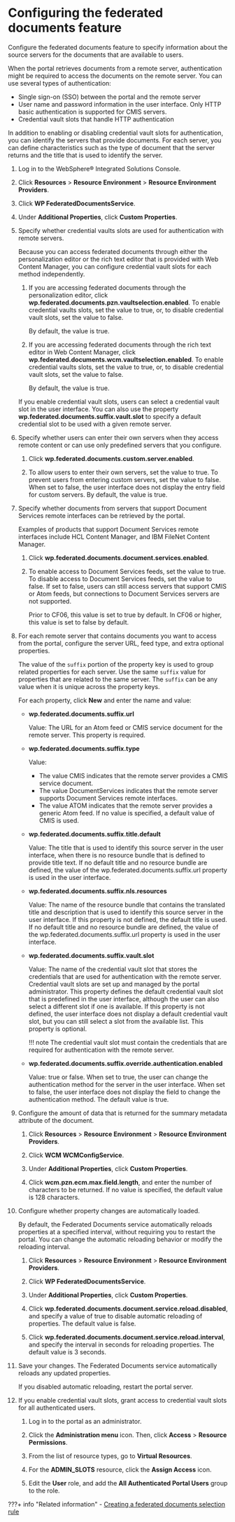 # Configuring the federated documents feature

Configure the federated documents feature to specify information about the source servers for the documents that are available to users.

When the portal retrieves documents from a remote server, authentication might be required to access the documents on the remote server. You can use several types of authentication:

-   Single sign-on \(SSO\) between the portal and the remote server
-   User name and password information in the user interface. Only HTTP basic authentication is supported for CMIS servers.
-   Credential vault slots that handle HTTP authentication

In addition to enabling or disabling credential vault slots for authentication, you can identify the servers that provide documents. For each server, you can define characteristics such as the type of document that the server returns and the title that is used to identify the server.

1.  Log in to the WebSphere® Integrated Solutions Console.

2.  Click **Resources** \> **Resource Environment** \> **Resource Environment Providers**.

3.  Click **WP FederatedDocumentsService**.

4.  Under **Additional Properties**, click **Custom Properties**.

5.  Specify whether credential vaults slots are used for authentication with remote servers.

    Because you can access federated documents through either the personalization editor or the rich text editor that is provided with Web Content Manager, you can configure credential vault slots for each method independently.

    1.  If you are accessing federated documents through the personalization editor, click **wp.federated.documents.pzn.vaultselection.enabled**. To enable credential vaults slots, set the value to true, or, to disable credential vault slots, set the value to false.

        By default, the value is true.

    2.  If you are accessing federated documents through the rich text editor in Web Content Manager, click **wp.federated.documents.wcm.vaultselection.enabled**. To enable credential vaults slots, set the value to true, or, to disable credential vault slots, set the value to false.

        By default, the value is true.

    If you enable credential vault slots, users can select a credential vault slot in the user interface. You can also use the property **wp.federated.documents.suffix.vault.slot** to specify a default credential slot to be used with a given remote server.

6.  Specify whether users can enter their own servers when they access remote content or can use only predefined servers that you configure.

    1.  Click **wp.federated.documents.custom.server.enabled**.

    2.  To allow users to enter their own servers, set the value to true. To prevent users from entering custom servers, set the value to false. When set to false, the user interface does not display the entry field for custom servers. By default, the value is true.

7.  Specify whether documents from servers that support Document Services remote interfaces can be retrieved by the portal.

    Examples of products that support Document Services remote interfaces include HCL Content Manager, and IBM FileNet Content Manager.

    1.  Click **wp.federated.documents.document.services.enabled**.

    2.  To enable access to Document Services feeds, set the value to true. To disable access to Document Services feeds, set the value to false. If set to false, users can still access servers that support CMIS or Atom feeds, but connections to Document Services servers are not supported.

        Prior to CF06, this value is set to true by default. In CF06 or higher, this value is set to false by default.

8.  For each remote server that contains documents you want to access from the portal, configure the server URL, feed type, and extra optional properties.

    The value of the `suffix` portion of the property key is used to group related properties for each server. Use the same `suffix` value for properties that are related to the same server. The `suffix` can be any value when it is unique across the property keys.

    For each property, click **New** and enter the name and value:

    -   **wp.federated.documents.suffix.url**

        Value: The URL for an Atom feed or CMIS service document for the remote server. This property is required.

    -   **wp.federated.documents.suffix.type**

        Value:

        -   The value CMIS indicates that the remote server provides a CMIS service document.
        -   The value DocumentServices indicates that the remote server supports Document Services remote interfaces.
        -   The value ATOM indicates that the remote server provides a generic Atom feed.
        If no value is specified, a default value of CMIS is used.

    -   **wp.federated.documents.suffix.title.default**

        Value: The title that is used to identify this source server in the user interface, when there is no resource bundle that is defined to provide title text. If no default title and no resource bundle are defined, the value of the wp.federated.documents.suffix.url property is used in the user interface.

    -   **wp.federated.documents.suffix.nls.resources**

        Value: The name of the resource bundle that contains the translated title and description that is used to identify this source server in the user interface. If this property is not defined, the default title is used. If no default title and no resource bundle are defined, the value of the wp.federated.documents.suffix.url property is used in the user interface.

    -   **wp.federated.documents.suffix.vault.slot**

        Value: The name of the credential vault slot that stores the credentials that are used for authentication with the remote server. Credential vault slots are set up and managed by the portal administrator. This property defines the default credential vault slot that is predefined in the user interface, although the user can also select a different slot if one is available. If this property is not defined, the user interface does not display a default credential vault slot, but you can still select a slot from the available list. This property is optional.

        !!! note
            The credential vault slot must contain the credentials that are required for authentication with the remote server.

    -   **wp.federated.documents.suffix.override.authentication.enabled**

        Value: true or false. When set to true, the user can change the authentication method for the server in the user interface. When set to false, the user interface does not display the field to change the authentication method. The default value is true.

9.  Configure the amount of data that is returned for the summary metadata attribute of the document.

    1.  Click **Resources** \> **Resource Environment** \> **Resource Environment Providers**.

    2.  Click **WCM WCMConfigService**.

    3.  Under **Additional Properties**, click **Custom Properties**.

    4.  Click **wcm.pzn.ecm.max.field.length**, and enter the number of characters to be returned. If no value is specified, the default value is 128 characters.

10. Configure whether property changes are automatically loaded.

    By default, the Federated Documents service automatically reloads properties at a specified interval, without requiring you to restart the portal. You can change the automatic reloading behavior or modify the reloading interval.

    1.  Click **Resources** \> **Resource Environment** \> **Resource Environment Providers**.

    2.  Click **WP FederatedDocumentsService**.

    3.  Under **Additional Properties**, click **Custom Properties**.

    4.  Click **wp.federated.documents.document.service.reload.disabled**, and specify a value of true to disable automatic reloading of properties. The default value is false.

    5.  Click **wp.federated.documents.document.service.reload.interval**, and specify the interval in seconds for reloading properties. The default value is 3 seconds.

11. Save your changes. The Federated Documents service automatically reloads any updated properties.

    If you disabled automatic reloading, restart the portal server.

12. If you enable credential vault slots, grant access to credential vault slots for all authenticated users.

    1.  Log in to the portal as an administrator.

    2.  Click the **Administration menu** icon. Then, click **Access** \> **Resource Permissions**.

    3.  From the list of resource types, go to **Virtual Resources**.

    4.  For the **ADMIN\_SLOTS** resource, click the **Assign Access** icon.

    5.  Edit the **User** role, and add the **All Authenticated Portal Users** group to the role.



???+ info "Related information"
    - [Creating a federated documents selection rule](../../../wcm_authoring/authoring_portlet/content_management_artifacts/feddocs/wcm_dev_feddocs_createrule.md)

